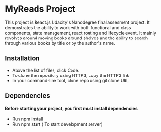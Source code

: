 # **MyReads Project**

This project is React.js Udacity's Nanodegree final assesment project. It demonstrates the ability to work with both functional and class components, state management, react routing and lifecycle event. It mainly revolves around moving books around shelves and the ability to search through various books by title or by the author's name.
 
## **Installation**

- Above the list of files, click Code.
- To clone the repository using HTTPS, copy the HTTPS link
- In your command-line tool, clone repo using git clone URL

 ## **Dependencies**
 #### Before starting your project, you first must install dependencies
 - Run npm install 
 - Run npm start ( To start development server)
 
